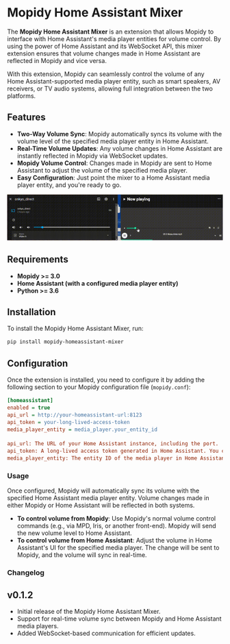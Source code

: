 
# Mopidy Home Assistant Mixer

The **Mopidy Home Assistant Mixer** is an extension that allows Mopidy to interface with Home Assistant's media player entities for volume control. By using the power of Home Assistant and its WebSocket API, this mixer extension ensures that volume changes made in Home Assistant are reflected in Mopidy and vice versa.

With this extension, Mopidy can seamlessly control the volume of any Home Assistant-supported media player entity, such as smart speakers, AV receivers, or TV audio systems, allowing full integration between the two platforms.

## Features

- **Two-Way Volume Sync**: Mopidy automatically syncs its volume with the volume level of the specified media player entity in Home Assistant.
- **Real-Time Volume Updates**: Any volume changes in Home Assistant are instantly reflected in Mopidy via WebSocket updates.
- **Mopidy Volume Control**: Changes made in Mopidy are sent to Home Assistant to adjust the volume of the specified media player.
- **Easy Configuration**: Just point the mixer to a Home Assistant media player entity, and you're ready to go.

![Demo GIF](https://github.com/gorzelak/mopidy-homeassistant-mixer/raw/main/demo.gif)

## Requirements

- **Mopidy >= 3.0**
- **Home Assistant (with a configured media player entity)**
- **Python >= 3.6**

## Installation

To install the Mopidy Home Assistant Mixer, run:

```bash
pip install mopidy-homeassistant-mixer
```

## Configuration

Once the extension is installed, you need to configure it by adding the following section to your Mopidy configuration file (`mopidy.conf`):

```ini
[homeassistant]
enabled = true
api_url = http://your-homeassistant-url:8123
api_token = your-long-lived-access-token
media_player_entity = media_player.your_entity_id

api_url: The URL of your Home Assistant instance, including the port.
api_token: A long-lived access token generated in Home Assistant. You can create one by going to Profile > Long-Lived Access Tokens.
media_player_entity: The entity ID of the media player in Home Assistant that you want to control (e.g., media_player.onkyo_receiver).
```

### Usage

Once configured, Mopidy will automatically sync its volume with the specified Home Assistant media player entity. Volume changes made in either Mopidy or Home Assistant will be reflected in both systems.

- **To control volume from Mopidy**: Use Mopidy's normal volume control commands (e.g., via MPD, Iris, or another front-end). Mopidy will send the new volume level to Home Assistant.
- **To control volume from Home Assistant**: Adjust the volume in Home Assistant's UI for the specified media player. The change will be sent to Mopidy, and the volume will sync in real-time.

### Changelog

## v0.1.2
- Initial release of the Mopidy Home Assistant Mixer.
- Support for real-time volume sync between Mopidy and Home Assistant media players.
- Added WebSocket-based communication for efficient updates.
